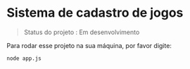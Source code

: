 <h1> Sistema de cadastro de jogos</h1>

>Status do projeto : Em desenvolvimento

Para rodar esse projeto na sua máquina, por favor digite:

```
node app.js
```
